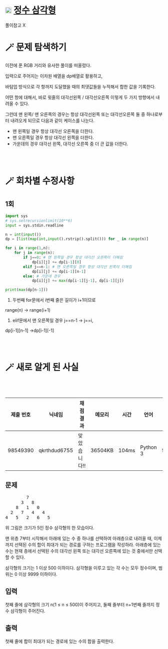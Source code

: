 # <img width="20px"  src="https://d2gd6pc034wcta.cloudfront.net/tier/10.svg" class="solvedac-tier"> [정수 삼각형](https://www.acmicpc.net/problem/1932) 

풀이참고 X

# 🪄 문제 탐색하기

이전에 푼 RGB 거리와 유사한 풀이를 떠올렸다.

입력으로 주어지는 이차원 배열을 dp배열로 활용하고,

바텀업 방식으로 각 항까지 도달했을 때의 최댓값들을 누적해서 합한 값을 기록한다.

어떤 항에 대해서, 바로 윗줄의 대각선왼쪽 / 대각선오른쪽 이렇게 두 가지 방향에서 내려올 수 있다.

그런데 맨 왼쪽/ 맨 오른쪽의 경우는 항상 대각선왼쪽 또는 대각선오른쪽  둘 중 하나로부터 내려오게 되므로 다음과 같이 케이스를 나눈다.

- 맨 왼쪽일 경우 항상 대각선 오른쪽을 더한다.
- 맨 오른쪽일 경우 항상 대각선 왼쪽을 더한다.
- 가운데의 경우 대각선 왼쪽, 대각선 오른쪽 중 더 큰 값을  더한다.

<br>

<br>

# 🪄 회차별 수정사항

## 1회

```python
import sys
# sys.setrecursionlimit(10**6)
input = sys.stdin.readline

n = int(input())
dp = [list(map(int,input().rstrip().split())) for _ in range(n)]

for i in range(1,n):
    for j in range(n):
        if j==0: # 맨 왼쪽일 경우 항상 대각선 오른쪽이 더해짐
            dp[i][j] += dp[i-1][0]
        elif j==n-1: # 맨 오른쪽일 경우 항상 대각선 왼쪽이 더해짐
            dp[i][j] += dp[i-1][n-1]
        else: # 가운데 경우
            dp[i][j] += max(dp[i-1][j-1], dp[i-1][j])

print(max(dp[n-1]))
```

1. 두번째 for문에서 i번째 줄은 길이가 i+1이므로

range(n) → range(i+1)

1. elif문에서 맨 오른쪽일 경우 j==n-1 →  j==i,

dp[i-1][n-1] →dp[i-1][-1]

<br>

<br>

# 🪄 새로 알게 된 사실

<br>

<br>










| 제출 번호 | 닉네임 | 채점 결과 | 메모리 | 시간 | 언어 | 코드 길이 |
|---|---|---|---|---|---|---|
|98549390|qkrthdud6755|맞았습니다!! |36504KB|104ms|Python 3|539B|

## 문제
<pre>        7
      3   8
    8   1   0
  2   7   4   4
4   5   2   6   5</pre>

<p>위 그림은 크기가 5인 정수 삼각형의 한 모습이다.</p>

<p>맨 위층 7부터 시작해서 아래에 있는 수 중 하나를 선택하여 아래층으로 내려올 때, 이제까지 선택된 수의 합이 최대가 되는 경로를 구하는 프로그램을 작성하라. 아래층에 있는 수는 현재 층에서 선택된 수의 대각선 왼쪽 또는 대각선 오른쪽에 있는 것 중에서만 선택할 수 있다.</p>

<p>삼각형의 크기는 1 이상 500 이하이다. 삼각형을 이루고 있는 각 수는 모두 정수이며, 범위는 0 이상 9999 이하이다.</p>

## 입력
<p>첫째 줄에 삼각형의 크기 n(1 ≤ n ≤ 500)이 주어지고, 둘째 줄부터 n+1번째 줄까지 정수 삼각형이 주어진다.</p>

## 출력
<p>첫째 줄에 합이 최대가 되는 경로에 있는 수의 합을 출력한다.</p>

